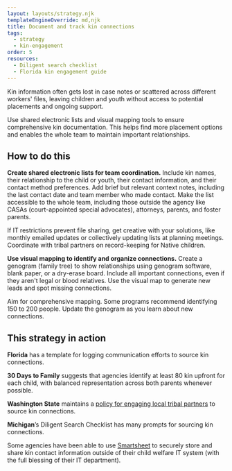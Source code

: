 ```yaml
---
layout: layouts/strategy.njk
templateEngineOverride: md,njk
title: Document and track kin connections
tags:
  - strategy
  - kin-engagement
order: 5
resources:
  - Diligent search checklist
  - Florida kin engagement guide
---
```

Kin information often gets lost in case notes or scattered across different workers' files, leaving children and youth without access to potential placements and ongoing support.

Use shared electronic lists and visual mapping tools to ensure comprehensive kin documentation. This helps find more placement options and enables the whole team to maintain important relationships.

## How to do this

**Create shared electronic lists for team coordination.** Include kin names, their relationship to the child or youth, their contact information, and their contact method preferences. Add brief but relevant context notes, including the last contact date and team member who made contact. Make the list accessible to the whole team, including those outside the agency like CASAs (court-appointed special advocates), attorneys, parents, and foster parents. 

If IT restrictions prevent file sharing, get creative with your solutions, like monthly emailed updates or collectively updating lists at planning meetings. Coordinate with tribal partners on record-keeping for Native children.

**Use visual mapping to identify and organize connections.** Create a genogram (family tree) to show relationships using genogram software, blank paper, or a dry-erase board. Include all important connections, even if they aren't legal or blood relatives. Use the visual map to generate new leads and spot missing connections. 

Aim for comprehensive mapping. Some programs recommend identifying 150 to 200 people. Update the genogram as you learn about new connections.

## This strategy in action

**Florida** has a template for logging communication efforts to source kin connections.

**30 Days to Family** suggests that agencies identify at least 80 kin upfront for each child, with balanced representation across both parents whenever possible.

**Washington State** maintains a [policy for engaging local tribal partners](https://www.dcyf.wa.gov/tribal-relations/icw) to source kin connections.

**Michigan**’s Diligent Search Checklist has many prompts for sourcing kin connections.

Some agencies have been able to use [Smartsheet](https://www.smartsheet.com/solutions/federal-government) to securely store and share kin contact information outside of their child welfare IT system (with the full blessing of their IT department).[](https://www.smartsheet.com/solutions/federal-government)

